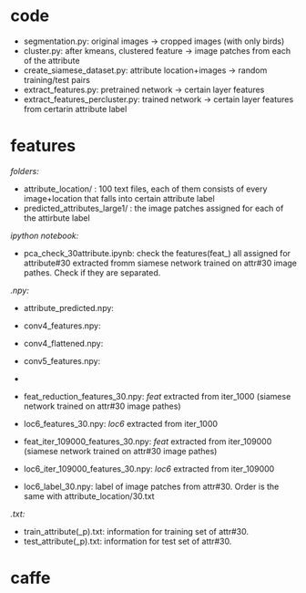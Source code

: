# code
- segmentation.py: original images -> cropped images (with only birds)
- cluster.py: after kmeans, clustered feature -> image patches from each of the attribute
- create_siamese_dataset.py: attribute location+images -> random training/test pairs
- extract_features.py: pretrained network -> certain layer features
- extract_features_percluster.py: trained network -> certain layer features from certarin attribute label

# features

*folders:*
- attribute_location/ : 100 text files, each of them consists of every image+location that falls into certain attribute label
- predicted_attributes_large1/ : the image patches assigned for each of the attirbute label

*ipython notebook:*
- pca_check_30attribute.ipynb: check the features(feat_) all assigned for attribute#30 extracted fromm siamese network trained on attr#30 image pathes. Check if they are separated. 

*.npy:*
- attribute_predicted.npy:
- conv4_features.npy:
- conv4_flattened.npy:
- conv5_features.npy:
- 

- feat_reduction_features_30.npy: *feat* extracted from iter_1000 (siamese network trained on attr#30 image pathes)
- loc6_features_30.npy: *loc6* extracted from iter_1000
- feat_iter_109000_features_30.npy: *feat* extracted from iter_109000 (siamese network trained on attr#30 image pathes)
- loc6_iter_109000_features_30.npy: *loc6* extracted from iter_109000
- loc6_label_30.npy: label of image patches from attr#30. Order is the same with attribute_location/30.txt


*.txt:*
- train_attribute(_p).txt: information for training set of attr#30.
- test_attribute(_p).txt: information for test set of attr#30.


# caffe
